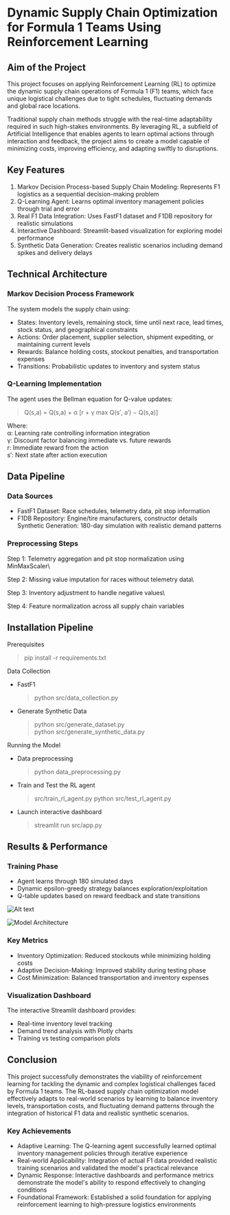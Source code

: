 # Dynamic Supply Chain Optimization for Formula 1 Teams Using Reinforcement Learning

## Aim of the Project
This project focuses on applying Reinforcement Learning (RL) to optimize the dynamic supply
chain operations of Formula 1 (F1) teams, which face unique logistical challenges due to tight
schedules, fluctuating demands and global race locations.

Traditional supply chain methods struggle with the real-time adaptability required in such high-stakes environments. 
By leveraging RL, a subfield of Artificial Intelligence that enables agents to learn optimal actions through
interaction and feedback, the project aims to create a model capable of minimizing costs,
improving efficiency, and adapting swiftly to disruptions. 

## Key Features

1. Markov Decision Process-based Supply Chain Modeling: Represents F1 logistics as a sequential decision-making problem
2. Q-Learning Agent: Learns optimal inventory management policies through trial and error
3. Real F1 Data Integration: Uses FastF1 dataset and F1DB repository for realistic simulations
4. Interactive Dashboard: Streamlit-based visualization for exploring model performance
5. Synthetic Data Generation: Creates realistic scenarios including demand spikes and delivery delays

## Technical Architecture

### Markov Decision Process Framework

The system models the supply chain using:
* States: Inventory levels, remaining stock, time until next race, lead times, stock status, and geographical constraints
* Actions: Order placement, supplier selection, shipment expediting, or maintaining current levels
* Rewards: Balance holding costs, stockout penalties, and transportation expenses
* Transitions: Probabilistic updates to inventory and system status

### Q-Learning Implementation

The agent uses the Bellman equation for Q-value updates:
> Q(s,a) = Q(s,a) + α [r + γ max Q(s′, a′) − Q(s,a)]

Where:\
α: Learning rate controlling information integration\
γ: Discount factor balancing immediate vs. future rewards\
r: Immediate reward from the action\
s′: Next state after action execution

## Data Pipeline

### Data Sources
* FastF1 Dataset: Race schedules, telemetry data, pit stop information
* F1DB Repository: Engine/tire manufacturers, constructor details
Synthetic Generation: 180-day simulation with realistic demand patterns

### Preprocessing Steps

Step 1: Telemetry aggregation and pit stop normalization using MinMaxScaler\

Step 2: Missing value imputation for races without telemetry data\

Step 3: Inventory adjustment to handle negative values\

Step 4: Feature normalization across all supply chain variables

## Installation Pipeline
Prerequisites
> pip install -r requirements.txt

Data Collection
* FastF1
  > python src/data_collection.py

* Generate Synthetic Data
  > python src/generate_dataset.py\
  > python src/generate_synthetic_data.py

Running the Model
* Data preprocessing
  > python data_preprocessing.py

* Train and Test the RL agent
  > src/train_rl_agent.py
  > python src/test_rl_agent.py

* Launch interactive dashboard
  > streamlit run src/app.py

## Results & Performance
### Training Phase

* Agent learns through 180 simulated days
* Dynamic epsilon-greedy strategy balances exploration/exploitation
* Q-table updates based on reward feedback and state transitions

![Alt text](images/dashboard-screenshot.png)

![Model Architecture](docs/images/model-architecture.png)

### Key Metrics

* Inventory Optimization: Reduced stockouts while minimizing holding costs
* Adaptive Decision-Making: Improved stability during testing phase
* Cost Minimization: Balanced transportation and inventory expenses

### Visualization Dashboard
The interactive Streamlit dashboard provides:

* Real-time inventory level tracking
* Demand trend analysis with Plotly charts
* Training vs testing comparison plots

## Conclusion
This project successfully demonstrates the viability of reinforcement learning for tackling the dynamic and complex logistical challenges faced by Formula 1 teams. The RL-based supply chain optimization model effectively adapts to real-world scenarios by learning to balance inventory levels, transportation costs, and fluctuating demand patterns through the integration of historical F1 data and realistic synthetic scenarios.

### Key Achievements
  * Adaptive Learning: The Q-learning agent successfully learned optimal inventory management policies through iterative experience
  * Real-world Applicability: Integration of actual F1 data provided realistic training scenarios and validated the model's practical relevance
  * Dynamic Response: Interactive dashboards and performance metrics demonstrate the model's ability to respond effectively to changing conditions
  * Foundational Framework: Established a solid foundation for applying reinforcement learning to high-pressure logistics environments




